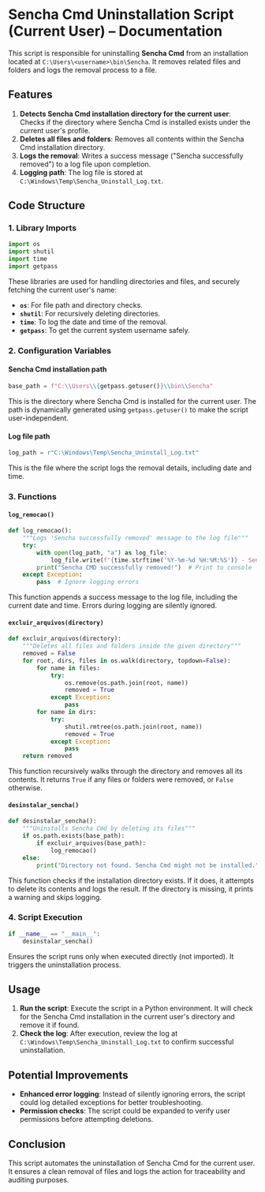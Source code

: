 # Sencha Cmd Uninstallation Script (Current User) – Documentation

This script is responsible for uninstalling **Sencha Cmd** from an installation located at `C:\Users\<username>\bin\Sencha`. It removes related files and folders and logs the removal process to a file.

## Features

1. **Detects Sencha Cmd installation directory for the current user**: Checks if the directory where Sencha Cmd is installed exists under the current user's profile.
2. **Deletes all files and folders**: Removes all contents within the Sencha Cmd installation directory.
3. **Logs the removal**: Writes a success message ("Sencha successfully removed") to a log file upon completion.
4. **Logging path**: The log file is stored at `C:\Windows\Temp\Sencha_Uninstall_Log.txt`.

## Code Structure

### 1. Library Imports

```python
import os
import shutil
import time
import getpass
```

These libraries are used for handling directories and files, and securely fetching the current user's name:
- **`os`**: For file path and directory checks.
- **`shutil`**: For recursively deleting directories.
- **`time`**: To log the date and time of the removal.
- **`getpass`**: To get the current system username safely.

### 2. Configuration Variables

#### Sencha Cmd installation path

```python
base_path = f"C:\\Users\\{getpass.getuser()}\\bin\\Sencha"
```

This is the directory where Sencha Cmd is installed for the current user. The path is dynamically generated using `getpass.getuser()` to make the script user-independent.

#### Log file path

```python
log_path = r"C:\Windows\Temp\Sencha_Uninstall_Log.txt"
```

This is the file where the script logs the removal details, including date and time.

### 3. Functions

#### `log_remocao()`

```python
def log_remocao():
    """Logs 'Sencha successfully removed' message to the log file"""
    try:
        with open(log_path, "a") as log_file:
            log_file.write(f"{time.strftime('%Y-%m-%d %H:%M:%S')} - Sencha successfully removed\n")
        print("Sencha CMD successfully removed!")  # Print to console
    except Exception:
        pass  # Ignore logging errors
```

This function appends a success message to the log file, including the current date and time. Errors during logging are silently ignored.

#### `excluir_arquivos(directory)`

```python
def excluir_arquivos(directory):
    """Deletes all files and folders inside the given directory"""
    removed = False
    for root, dirs, files in os.walk(directory, topdown=False):
        for name in files:
            try:
                os.remove(os.path.join(root, name))
                removed = True
            except Exception:
                pass
        for name in dirs:
            try:
                shutil.rmtree(os.path.join(root, name))
                removed = True
            except Exception:
                pass
    return removed
```

This function recursively walks through the directory and removes all its contents. It returns `True` if any files or folders were removed, or `False` otherwise.

#### `desinstalar_sencha()`

```python
def desinstalar_sencha():
    """Uninstalls Sencha Cmd by deleting its files"""
    if os.path.exists(base_path):
        if excluir_arquivos(base_path):
            log_remocao()
    else:
        print("Directory not found. Sencha Cmd might not be installed.")  # No log created
```

This function checks if the installation directory exists. If it does, it attempts to delete its contents and logs the result. If the directory is missing, it prints a warning and skips logging.

### 4. Script Execution

```python
if __name__ == "__main__":
    desinstalar_sencha()
```

Ensures the script runs only when executed directly (not imported). It triggers the uninstallation process.

## Usage

1. **Run the script**: Execute the script in a Python environment. It will check for the Sencha Cmd installation in the current user's directory and remove it if found.
2. **Check the log**: After execution, review the log at `C:\Windows\Temp\Sencha_Uninstall_Log.txt` to confirm successful uninstallation.

## Potential Improvements

- **Enhanced error logging**: Instead of silently ignoring errors, the script could log detailed exceptions for better troubleshooting.
- **Permission checks**: The script could be expanded to verify user permissions before attempting deletions.

## Conclusion

This script automates the uninstallation of Sencha Cmd for the current user. It ensures a clean removal of files and logs the action for traceability and auditing purposes.
